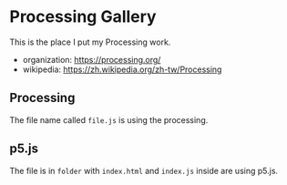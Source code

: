 # Processing Gallery
This is the place I put my Processing work.
- organization: https://processing.org/
- wikipedia: https://zh.wikipedia.org/zh-tw/Processing

## Processing
The file name called ```file.js``` is using the processing.

## p5.js
The file is in ```folder``` with ```index.html``` and ```index.js``` inside are using p5.js.

